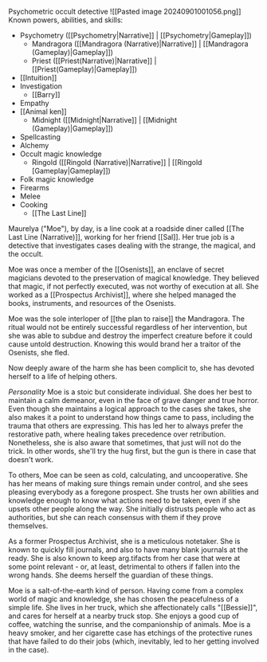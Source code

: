 Psychometric occult detective
![[Pasted image 20240901001056.png]]
Known powers, abilities, and skills:
- Psychometry ([[Psychometry|Narrative]] | [[Psychometry|Gameplay]])
	- Mandragora ([[Mandragora (Narrative)|Narrative]] | [[Mandragora (Gameplay)|Gameplay]])
	- Priest ([[Priest(Narrative)|Narrative]] | [[Priest(Gameplay)|Gameplay]])
- [[Intuition]]
- Investigation
	- [[Barry]] 
- Empathy
- [[Animal ken]]
	- Midnight ([[Midnight|Narrative]] | [[Midnight (Gameplay)|Gameplay]])
- Spellcasting
- Alchemy
- Occult magic knowledge
	- Ringold ([[Ringold (Narrative)|Narrative]] | [[Ringold [Gameplay|Gameplay]])
- Folk magic knowledge
- Firearms
- Melee
- Cooking
	- [[The Last Line]]

Maurelya ("Moe"), by day, is a line cook at a roadside diner called [[The Last Line (Narrative)]], working for her friend [[Sal]]. Her true job is a detective that investigates cases dealing with the strange, the magical, and the occult.

Moe was once a member of the [[Osenists]], an enclave of secret magicians devoted to the preservation of magical knowledge. They believed that magic, if not perfectly executed, was not worthy of execution at all. She worked as a [[Prospectus Archivist]], where she helped managed the books, instruments, and resources of the Osenists.

Moe was the sole interloper of [[the plan to raise]] the Mandragora. The ritual would not be entirely successful regardless of her intervention, but she was able to subdue and destroy the imperfect creature before it could cause untold destruction. Knowing this would brand her a traitor of the Osenists, she fled. 

Now deeply aware of the harm she has been complicit to, she has devoted herself to a life of helping others.

*Personality*
Moe is a stoic but considerate individual. She does her best to maintain a calm demeanor, even in the face of grave danger and true horror. Even though she maintains a logical approach to the cases she takes, she also makes it a point to understand how things came to pass, including the trauma that others are expressing. This has led her to always prefer the restorative path, where healing takes precedence over retribution. Nonetheless, she is also aware that sometimes, that just will not do the trick. In other words, she'll try the hug first, but the gun is there in case that doesn't work.

To others, Moe can be seen as cold, calculating, and uncooperative. She has her means of making sure things remain under control, and she sees pleasing everybody as a foregone prospect. She trusts her own abilities and knowledge enough to know what actions need to be taken, even if she upsets other people along the way. She initially distrusts people who act as authorities, but she can reach consensus with them if they prove themselves.

As a former Prospectus Archivist, she is a meticulous notetaker. She is known to quickly fill journals, and also to have many blank journals at the ready. She is also known to keep arg.tifacts from her case that were at some point relevant - or, at least, detrimental to others if fallen into the wrong hands. She deems herself the guardian of these things.

Moe is a salt-of-the-earth kind of person. Having come from a complex world of magic and knowledge, she has chosen the peacefulness of a simple life. She lives in her truck, which she affectionately calls "[[Bessie]]", and cares for herself at a nearby truck stop. She enjoys a good cup of coffee, watching the sunrise, and the companionship of animals. Moe is a heavy smoker, and her cigarette case has etchings of the protective runes that have failed to do their jobs (which, inevitably, led to her getting involved in the case).